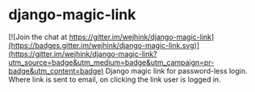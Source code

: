# django-magic-link

[![Join the chat at https://gitter.im/wejhink/django-magic-link](https://badges.gitter.im/wejhink/django-magic-link.svg)](https://gitter.im/wejhink/django-magic-link?utm_source=badge&utm_medium=badge&utm_campaign=pr-badge&utm_content=badge)
Django magic link for password-less login. Where link is sent to email, on clicking the link user is logged in.

